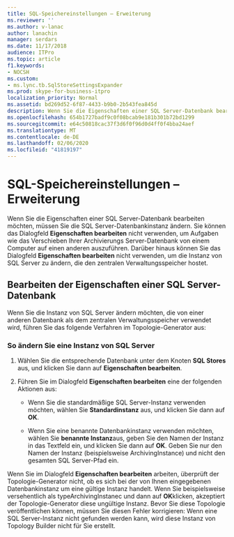 ```yaml
---
title: SQL-Speichereinstellungen – Erweiterung
ms.reviewer: ''
ms.author: v-lanac
author: lanachin
manager: serdars
ms.date: 11/17/2018
audience: ITPro
ms.topic: article
f1.keywords:
- NOCSH
ms.custom:
- ms.lync.tb.SqlStoreSettingsExpander
ms.prod: skype-for-business-itpro
localization_priority: Normal
ms.assetid: bd269d52-6f87-4433-b9b0-2b543fea845d
description: Wenn Sie die Eigenschaften einer SQL Server-Datenbank bearbeiten möchten, müssen Sie die SQL Server-Datenbankinstanz ändern. Sie können das DialogfeldEigenschaften bearbeiten nicht verwenden, um Aufgaben wie das Verschieben Ihrer Archivierungs Server-Datenbank von einem Computer auf einen anderen auszuführen. Darüber hinaus können Sie das DialogfeldEigenschaften bearbeiten nicht verwenden, um die Instanz von SQL Server zu ändern, die den zentralen Verwaltungsspeicher hostet.
ms.openlocfilehash: 654b1727badf9c0f08bcab9e181b301b72bd1299
ms.sourcegitcommit: e64c50818cac37f3d6f0f96d0d4ff0f4bba24aef
ms.translationtype: MT
ms.contentlocale: de-DE
ms.lasthandoff: 02/06/2020
ms.locfileid: "41819197"
---
```

# <a name="sql-store-settings-expander"></a>SQL-Speichereinstellungen – Erweiterung
 
Wenn Sie die Eigenschaften einer SQL Server-Datenbank bearbeiten möchten, müssen Sie die SQL Server-Datenbankinstanz ändern. Sie können das Dialogfeld **Eigenschaften bearbeiten** nicht verwenden, um Aufgaben wie das Verschieben Ihrer Archivierungs Server-Datenbank von einem Computer auf einen anderen auszuführen. Darüber hinaus können Sie das Dialogfeld **Eigenschaften bearbeiten** nicht verwenden, um die Instanz von SQL Server zu ändern, die den zentralen Verwaltungsspeicher hostet.
  
## <a name="editing-the-properties-of-a-sql-server-database"></a>Bearbeiten der Eigenschaften einer SQL Server-Datenbank

Wenn Sie die Instanz von SQL Server ändern möchten, die von einer anderen Datenbank als dem zentralen Verwaltungsspeicher verwendet wird, führen Sie das folgende Verfahren im Topologie-Generator aus:
  
### <a name="to-modify-an-instance-of-sql-server"></a>So ändern Sie eine Instanz von SQL Server

1. Wählen Sie die entsprechende Datenbank unter dem Knoten **SQL Stores** aus, und klicken Sie dann auf **Eigenschaften bearbeiten**.
    
2. Führen Sie im Dialogfeld **Eigenschaften bearbeiten** eine der folgenden Aktionen aus:
    
   - Wenn Sie die standardmäßige SQL Server-Instanz verwenden möchten, wählen Sie **Standardinstanz** aus, und klicken Sie dann auf **OK**.
    
   - Wenn Sie eine benannte Datenbankinstanz verwenden möchten, wählen Sie **benannte Instanz**aus, geben Sie den Namen der Instanz in das Textfeld ein, und klicken Sie dann auf **OK**. Geben Sie nur den Namen der Instanz (beispielsweise ArchivingInstance) und nicht den gesamten SQL Server-Pfad ein.
    
Wenn Sie im Dialogfeld **Eigenschaften bearbeiten** arbeiten, überprüft der Topologie-Generator nicht, ob es sich bei der von Ihnen eingegebenen Datenbankinstanz um eine gültige Instanz handelt. Wenn Sie beispielsweise versehentlich als typeArchivingInstanec und dann auf **OK**klicken, akzeptiert der Topologie-Generator diese ungültige Instanz. Bevor Sie diese Topologie veröffentlichen können, müssen Sie diesen Fehler korrigieren: Wenn eine SQL Server-Instanz nicht gefunden werden kann, wird diese Instanz von Topology Builder nicht für Sie erstellt.
  

